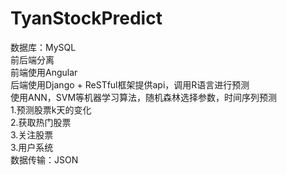 TyanStockPredict
================
数据库：MySQL<br>
前后端分离<br>
前端使用Angular<br>
后端使用Django + ReSTful框架提供api，调用R语言进行预测<br>
使用ANN，SVM等机器学习算法，随机森林选择参数，时间序列预测<br>
1.预测股票k天的变化<br>
2.获取热门股票<br>
3.关注股票<br>
3.用户系统<br>
数据传输：JSON
